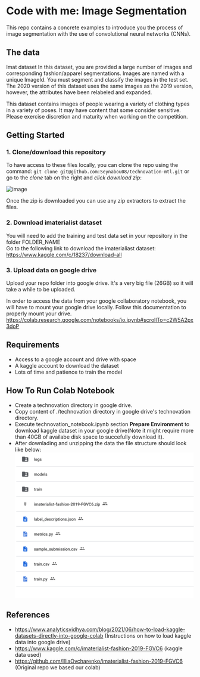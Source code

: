 # Code with me: Image Segmentation

This repo contains a concrete examples to introduce you the process of image segmentation with the use of convolutional neural networks (CNNs). 

## The data

Imat dataset In this dataset, you are provided a large number of images and corresponding fashion/apparel segmentations. Images are named with a unique ImageId. You must segment and classify the images in the test set. The 2020 version of this dataset uses the same images as the 2019 version, however, the attributes have been relabeled and expanded.

This dataset contains images of people wearing a variety of clothing types in a variety of poses. It may have content that some consider sensitive. Please exercise discretion and maturity when working on the competition.


## Getting Started

### 1. Clone/download this repository
To have access to these files locally, you can clone the repo using the command:
`git clone git@github.com:Seynabou08/technovation-mtl.git`
or go to the *clone* tab on the right and *click download zip*:

<img width="408" alt="image" src="https://user-images.githubusercontent.com/12241848/158026975-dae8aa44-b551-4d96-95d2-e4003e1e0761.png">

Once the zip is downloaded you can use any zip extractors to extract the files.

### 2. Download imaterialist dataset 
You will need to add the training and test data set in your repository in the folder FOLDER_NAME  
Go to the following link to download the imaterialiast dataset: https://www.kaggle.com/c/18237/download-all 

### 3. Upload data on google drive
Upload your repo folder into google drive. It's a very big file (26GB) so it will take a while to be uploaded.

In order to access the data from your google collaboratory notebook, you will have to mount your google drive locally. Follow this documentation to properly mount your drive.
https://colab.research.google.com/notebooks/io.ipynb#scrollTo=c2W5A2px3doP

## Requirements
- Access to a google account and drive with space
- A kaggle account to download the dataset
- Lots of time and patience to train the model

## How To Run Colab Notebook
- Create a technovation directory in google drive.
- Copy content of ./technovation directory in  google drive's technovation directory.
- Execute technovation_notebook.ipynb section **Prepare Environment** to download kaggle dataset in your google drive(Note it might require more than 40GB of availabe disk space to succefully download it). 
- After downlading and unzipping the data the file structure should look like below:
![](file_structure.png)

## References
- https://www.analyticsvidhya.com/blog/2021/06/how-to-load-kaggle-datasets-directly-into-google-colab (Instructions on how to load kaggle data into google drive)
- https://www.kaggle.com/c/imaterialist-fashion-2019-FGVC6 (kaggle data used)
- https://github.com/IlliaOvcharenko/imaterialist-fashion-2019-FGVC6 (Original repo we based our colab)

